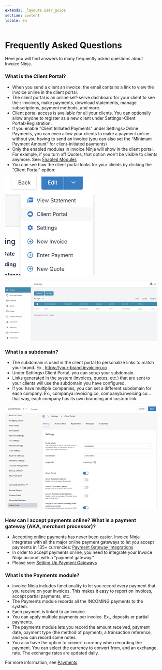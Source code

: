 ```yaml
---
extends: _layouts.user_guide
section: content
locale: en
---
```


# Frequently Asked Questions

Here you will find answers to many frequently asked questions about Invoice Ninja.

### What is the Client Portal?

- When you send a client an invoice, the email contains a link to view the invoice online in the client portal.
- The client portal is an online self-serve dashboard for your client to see their invoices, make payments, download statements, manage subscriptions, payment methods, and more.
- Client portal access is available for all your clients. You can optionally allow anyone to register as a new client under Settings>Client Portal>Registration.
- If you enable “Client Initiated Payments” under Settings>Online Payments, you can even allow your clients to make a payment online without you having to send an invoice (you can also set the “Minimum Payment Amount” for client-initiated payments)
- Only the enabled modules in Invoice Ninja will show in the client portal. For example, if you turn off Quotes, that option won't be visible to clients anymore. See: [Enabled Modules](/en/basic-settings/#enabled-modules)
- You can see how the client portal looks for your clients by clicking the “Client Portal” option:

![Edit Client portal dropdown hilighted](/assets/images/clients/editclient_clientportalhilighted.png "Edit Client portal dropdown hilighted")

![Client portal](/assets/images/clients/client_portal.png "Client portal")

### What is a subdomain?

- The subdomain is used in the client portal to personalize links to match your brand. Ex., https://your-brand.invoicing.co
- Under Settings>Client Portal, you can setup your subdomain.
- Links generated in the system (invoices, quotes, etc.) that are sent to your clients will use the subdomain you have configured.
- If you have multiple companies, you can set a different subdomain for each company. Ex., companya.invoicing.co, companyb.invoicing.co… that way, each company has its own branding and custom link.

![Client portal settings](/assets/images/settings/client_portal_settings.png "Client portal settings")

### How can I accept payments online? What is a payment gateway (AKA, merchant processor)?

- Accepting online payments has never been easier. Invoice Ninja integrates with all the major online payment gateways to let you accept payments in 135+ currencies: [Payment Gateway Integrations](https://invoiceninja.com/payments/)
- In order to accept payments online, you need to integrate your Invoice Ninja account with a "payment gateway."
- Please see: [Setting Up Payment Gateways](/en/gateways/)

### What is the Payments module?

- Invoice Ninja includes functionality to let you record every payment that you receive on your invoices. This makes it easy to report on invoices, accept partial payments, etc.
- The Payments module records all the INCOMING payments to the system.
- Each payment is linked to an invoice.
- You can apply multiple payments per invoice. Ex., deposits or partial payments.
- The payments module lets you record the amount received, payment date, payment type (the method of payment), a transaction reference, and you can record some notes.
- You also have the option to convert currency when recording the payment. You can select the currency to convert from, and an exchange rate. The exchange rates are updated daily.

For more information, see [Payments](/en/payments/)
